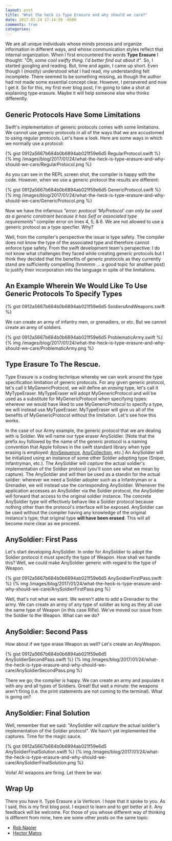 ```yaml
---
layout: post
title: "What the heck is Type Erasure and why should we care?"
date: 2017-01-24 17:14:59 -0500
comments: true
categories:
---
```


We are all unique individuals whose minds process and organize information in different ways, and whose communication styles reflect that internal organization. When I first encountered the words **Type Erasure** I thought: *"Oh, some cool swifty thing. I'd better find out about it"*. So, I started googling and reading. But, time and again, I came up short. Even though I (mostly) understood what I had read, my understanding felt incomplete. There seemed to be something missing, as though the author had not made some essential concept clear. However, I persevered and now I get it. So for this, my first ever blog post, I'm going to take a shot at explaining type erasure. Maybe it will help someone else who thinks differently.

## Generic Protocols Have Some Limitations

Swift's implementation of generic protocols comes with some limitations. We cannot use generic protocols in all of the ways that we are accustomed to using regular protocols. Let's have a look. Here are some ways in which we normally use a protocol:

{% gist 0912a5667b684b0b6894ab021f59e6d5 RegularProtocol.swift %}
{% img /images/blog/2017/01/24/what-the-heck-is-type-erasure-and-why-should-we-care/RegularProtocol.png %}

As you can see in the REPL screen shot, the compiler is happy with the code. However, when we use a generic protocol the results are different:

{% gist 0912a5667b684b0b6894ab021f59e6d5 GenericProtocol.swift %}
{% img /images/blog/2017/01/24/what-the-heck-is-type-erasure-and-why-should-we-care/GenericProtocol.png %}

Now we have the infamous *"error: protocol 'MyProtocol' can only be used as a generic constraint because it has Self or associated type requirements"* compiler error on lines 4, 5, & 6. We are not allowed to use a generic protocol as a type specfier. Why?

Well, from the compiler's perspective the issue is type safety. The compiler does not know the type of the associated type and therefore cannot enforce type safety. From the swift development team's perspective: I do not know what challenges they faced while creating generic protocols but I think they decided that the benefits of generic protocols as they currently stand are sufficiently compelling (hmmmm ... a good topic for another post) to justify their incorporation into the language in spite of the limitations.

## An Example Wherein We Would Like To Use Generic Protocols To Specify Types

{% gist 0912a5667b684b0b6894ab021f59e6d5 SoldiersAndWeapons.swift %}

We can create an army of infantry men, or grenadiers, or etc. But we cannot create an army of soldiers.

{% gist 0912a5667b684b0b6894ab021f59e6d5 ProblematicArmy.swift %}
{% img /images/blog/2017/01/24/what-the-heck-is-type-erasure-and-why-should-we-care/ProblematicArmy.png %}

## Type Erasure To The Rescue.

Type Erasure is a coding technique whereby we can work around the type specification limitation of generic protocols. For any given generic protocol, let's call it MyGenericProtocol, we will define an *erasing* type, let's call it MyTypeEraser. MyTypeEraser will adopt MyGenericProtocol and will be used as a substitute for MyGenericProtocol when specifying types: wherever we would have liked to use MyGenericProtocol to specify a type, we will instead use MyTypeEraser. MyTypeEraser will give us all of the benefits of MyGenericProtocol without the limitation. Let's see how this works.

In the case of our Army example, the generic protocol that we are dealing with is Soldier. We will name our type eraser AnySoldier. \[Note that the prefix `Any` followed by the name of the generic protocol is a naming convention that Apple follows in the swift standard library when type erasing is employed: [AnySequence](https://developer.apple.com/reference/swift/anysequence), [AnyCollection](https://developer.apple.com/reference/swift/anycollection), etc.\] An AnySoldier will be initialized using an instance of some other Soldier adopting type (Sniper, Infantryman, etc.). The AnySoldier will *capture* the actual soldier's implementation of the Soldier protocol (you'll soon see what we mean by capture). The AnySoldier and will then be used as a standin for the actual soldier: wherever we need a Soldier adopter such as a Infantryman or a Grenadier, we will instead use the corresponding AnySoldier. Whenever the application accesses an AnySoldier via the Soldier protocol, the AnySoldier will forward that access to the original soldier instance. The concrete AnySoldier type will effectively behave like a Soldier protocol because nothing other than the protocol's interface will be exposed. AnySoldier can be used without the compiler having any knowledge of the original instance's type; that original type **will have been erased**. This will all become more clear as we proceed.

## AnySoldier: First Pass

Let's start developing AnySoldier. In order for AnySoldier to adopt the Soldier protocol it must specify the type of Weapon. How shall we handle this? Well, we could make AnySoldier generic with regard to the type of Weapon.

{% gist 0912a5667b684b0b6894ab021f59e6d5 AnySoldierFirstPass.swift %}
{% img /images/blog/2017/01/24/what-the-heck-is-type-erasure-and-why-should-we-care/AnySoldierFirstPass.png %}

Well, that's not what we want. We weren't able to add a Grenadier to the army. We can create an army of any type of soldier as long as they all use the same type of Weapon (in this case Rifle). We've moved our issue from the Soldier to the Weapon. What can we do?

## AnySoldier: Second Pass

How about if we type erase Weapon as well? Let's create an AnyWeapon.

{% gist 0912a5667b684b0b6894ab021f59e6d5 AnySoldierSecondPass.swift %}
{% img /images/blog/2017/01/24/what-the-heck-is-type-erasure-and-why-should-we-care/AnySoldierSecondPass.png %}

There we go; the compiler is happy. We can create an army and populate it with any and all types of Soldiers. Great! But wait a minute: the weapons aren't firing (i.e. the print statements are not coming to the terminal). What is going on?

## AnySoldier: Final Solution

Well, remember that we said: "AnySoldier will *capture* the actual soldier's implementation of the Soldier protocol". We havn't yet implemented the captures. Time for the magic sauce.

{% gist 0912a5667b684b0b6894ab021f59e6d5 AnySoldierFinalSolution.swift %}
{% img /images/blog/2017/01/24/what-the-heck-is-type-erasure-and-why-should-we-care/AnySoldierFinalSolution.png %}

Voila! All weapons are firing. Let there be war.

## Wrap Up

There you have it. Type Erasure a la Verticon. I hope that it spoke to you. As I said, this is my first blog post. I expect to learn and to get better at it. Any feedback will be welcome. For those of you whose different way of thinking is different from mine, here are some other posts on the same topic:
* [Rob Napier](http://robnapier.net/erasure)
* [Hector Matos](https://krakendev.io/blog/generic-protocols-and-their-shortcomings)


